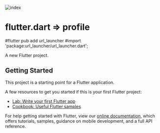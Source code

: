 ![index](https://user-images.githubusercontent.com/92072534/138464857-19d6cb96-8e35-47cf-a6ca-f43038c5c411.jpeg)
# flutter.dart => profile
#flutter pub add url_launcher
#import 'package:url_launcher/url_launcher.dart';

A new Flutter project.

## Getting Started

This project is a starting point for a Flutter application.

A few resources to get you started if this is your first Flutter project:

- [Lab: Write your first Flutter app](https://flutter.dev/docs/get-started/codelab)
- [Cookbook: Useful Flutter samples](https://flutter.dev/docs/cookbook)

For help getting started with Flutter, view our
[online documentation](https://flutter.dev/docs), which offers tutorials,
samples, guidance on mobile development, and a full API reference.

